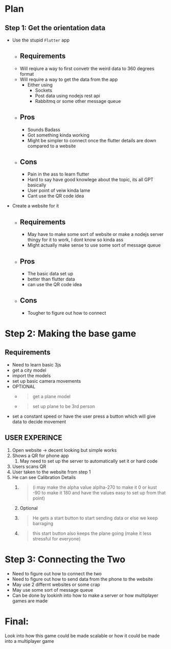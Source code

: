 # Plan

## Step 1: Get the orientation data

- Use the stupid `Flutter` app
  - ## Requirements
  - Will reqiure a way to first convetr the weird data to 360 degrees format
  - Will require a way to get the data from the app
    - Either using 
      - Sockets
      - Post data using nodejs rest api
      - Rabbitmq or some other message queue
  - ## Pros
    - Sounds Badass
    - Got something kinda working
    - Might be simpler to connect once the flutter details are down compared to a website
  - ## Cons
    - Pain in the ass to learn flutter
    - Hard to say have good knowlege about the topic, its all GPT basically
    - User point of veiw kinda lame
    - Cant use the QR code idea
  
- Create a website for it
  - ## Requirements
    - May have to make some sort of website or make a nodejs server thingy for it to work, I dont know so kinda ass
    - Might actually make sense to use some sort of message queue
  - ## Pros
    - The basic data set up
    - better than flutter data
    - can use the QR code idea
  - ## Cons
    - Tougher to figure out how to connect



# Step 2: Making the base game

## Requirements
- Need to learn basic 3js
- get a city model
- import the models
- set up basic camera movements
- OPTIONAL
  - > get a plane model
  - > set up plane to be 3rd person
- set a constant speed or have the user press a button which will give data to decide movement

## USER EXPERINCE
1. Open website -> decent looking but simple works
2. Shows a QR for phone app
   1. May need to set up the server to automatically set it or hard code
3. Users scans QR
4. User taken to the website from step 1
5. He can see Calibration Details 
   1. > (i may make the alpha value alplha-270 to make it 0 or kust -90 to make it 180 and have the values easy to set up from that point)
   2. Optional
   3. > He gets a start button to start sending data or else we keep barraging
   4. > this start button also keeps the plane going (make it less stressful for everyone)

# Step 3: Connecting the Two
- Need to figure out how to connect the two
- Need to figure out how to send data from the phone to the website
- May use 2 differnt websites or some crap
- May use some sort of message queue
- Can be done by lookinh into how to make a server or how multiplayer games are made


# Final:
Look into how this game could be made scalable or how it could be made into a multiplayer game
```
  